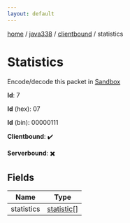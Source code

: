 ```yaml
---
layout: default
---
```


[home](/)  /  [java338](/protocol/java338)  /  [clientbound](/protocol/java338/clientbound)  /  statistics

# Statistics

Encode/decode this packet in [Sandbox](../../../sandbox/java338#clientbound.statistics)

**Id**: 7

**Id** (hex): 07

**Id** (bin): 00000111

**Clientbound**: ✔️

**Serverbound**: ✖️

## Fields

Name | Type
---|---
statistics | [statistic](/protocol/java338/types/statistic)[]

